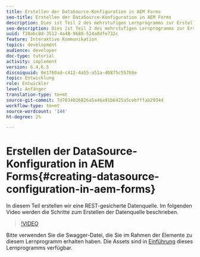 ```yaml
---
title: Erstellen der DataSource-Konfiguration in AEM Forms
seo-title: Erstellen der DataSource-Konfiguration in AEM Forms
description: Dies ist Teil 2 des mehrstufigen Lernprogramms zur Erstellung Ihres ersten interaktiven Kommunikations-Dokuments. In diesem Teil erstellen wir eine REST-gesicherte Datenquelle.  Im folgenden Video werden die Schritte zum Erstellen der Datenquelle beschrieben.
seo-description: Dies ist Teil 2 des mehrstufigen Lernprogramms zur Erstellung Ihres ersten interaktiven Kommunikations-Dokuments. In diesem Teil erstellen wir eine REST-gesicherte Datenquelle.  Im folgenden Video werden die Schritte zum Erstellen der Datenquelle beschrieben.
uuid: f20abc8d-3512-4a48-9688-524a0dfe732c
feature: Interaktive Kommunikation
topics: development
audience: developer
doc-type: tutorial
activity: implement
version: 6.4,6.5
discoiquuid: 0e1760ad-c412-4a55-a51a-d0875c55768e
topic: Entwicklung
role: Entwickler
level: Anfänger
translation-type: tm+mt
source-git-commit: 7d7034026826a5a46a91b6425a5cebfffab2934d
workflow-type: tm+mt
source-wordcount: '144'
ht-degree: 2%

---
```



# Erstellen der DataSource-Konfiguration in AEM Forms{#creating-datasource-configuration-in-aem-forms}

In diesem Teil erstellen wir eine REST-gesicherte Datenquelle.  Im folgenden Video werden die Schritte zum Erstellen der Datenquelle beschrieben.

>[!VIDEO](https://video.tv.adobe.com/v/22344/?quality=9&learn=on)

Bitte verwenden Sie die Swagger-Datei, die Sie im Rahmen der Elemente zu diesem Lernprogramm erhalten haben. Die Assets sind in [Einführung](introduction.md) dieses Lernprogramms verfügbar.

